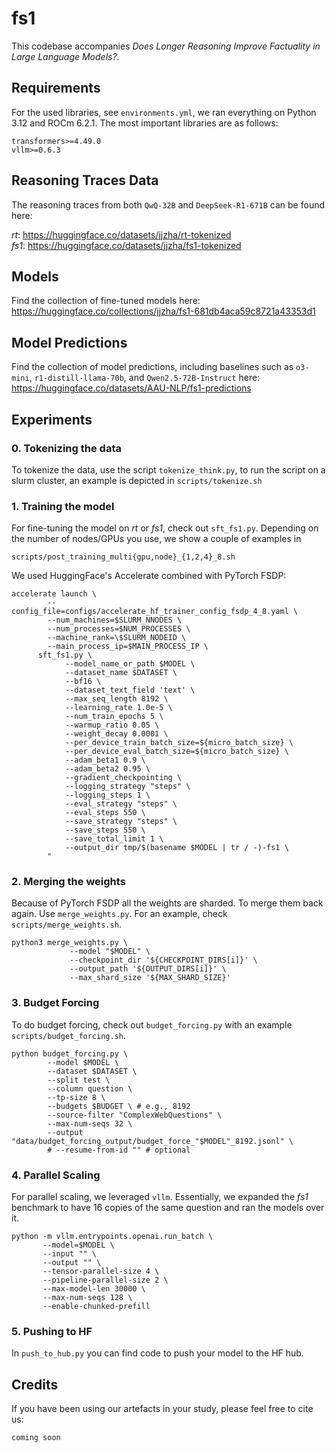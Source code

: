 # fs1

This codebase accompanies _Does Longer Reasoning Improve Factuality in
Large Language Models?_.


## Requirements

For the used libraries, see `environments.yml`, we ran everything on Python 3.12 and ROCm 6.2.1.
The most important libraries are as follows:

```
transformers>=4.49.0
vllm>=0.6.3
```

## Reasoning Traces Data

The reasoning traces from both `QwQ-32B` and `DeepSeek-R1-671B` can be found here:

*rt*: https://huggingface.co/datasets/jjzha/rt-tokenized \
*fs1*: https://huggingface.co/datasets/jjzha/fs1-tokenized

## Models

Find the collection of fine-tuned models here: https://huggingface.co/collections/jjzha/fs1-681db4aca59c8721a43353d1

## Model Predictions

Find the collection of model predictions, including baselines such as `o3-mini`, `r1-distill-llama-70b`, and `Qwen2.5-72B-Instruct` here: https://huggingface.co/datasets/AAU-NLP/fs1-predictions

## Experiments

### 0. Tokenizing the data

To tokenize the data, use the script `tokenize_think.py`, to run the script on a slurm cluster, an example is depicted in `scripts/tokenize.sh`

### 1. Training the model

For fine-tuning the model on _rt_ or _fs1_, check out `sft_fs1.py`.
Depending on the number of nodes/GPUs you use, we show a couple of examples in 

```scripts/post_training_multi{gpu,node}_{1,2,4}_8.sh```

We used HuggingFace's Accelerate combined with PyTorch FSDP:

```
accelerate launch \
        --config_file=configs/accelerate_hf_trainer_config_fsdp_4_8.yaml \
        --num_machines=$SLURM_NNODES \
        --num_processes=$NUM_PROCESSES \
        --machine_rank=\$SLURM_NODEID \
        --main_process_ip=$MAIN_PROCESS_IP \
      sft_fs1.py \
            --model_name_or_path $MODEL \
            --dataset_name $DATASET \
            --bf16 \
            --dataset_text_field 'text' \
            --max_seq_length 8192 \
            --learning_rate 1.0e-5 \
            --num_train_epochs 5 \
            --warmup_ratio 0.05 \
            --weight_decay 0.0001 \
            --per_device_train_batch_size=${micro_batch_size} \
            --per_device_eval_batch_size=${micro_batch_size} \
            --adam_beta1 0.9 \
            --adam_beta2 0.95 \
            --gradient_checkpointing \
            --logging_strategy "steps" \
            --logging_steps 1 \
            --eval_strategy "steps" \
            --eval_steps 550 \
            --save_strategy "steps" \
            --save_steps 550 \
            --save_total_limit 1 \
            --output_dir tmp/$(basename $MODEL | tr / -)-fs1 \
        "
```

### 2. Merging the weights

Because of PyTorch FSDP all the weights are sharded. To merge them back again. Use `merge_weights.py`. For an example, check `scripts/merge_weights.sh`.

```
python3 merge_weights.py \
             --model "$MODEL" \
             --checkpoint_dir '${CHECKPOINT_DIRS[i]}' \
             --output_path '${OUTPUT_DIRS[i]}' \
             --max_shard_size '${MAX_SHARD_SIZE}'
```

### 3. Budget Forcing

To do budget forcing, check out `budget_forcing.py` with an example `scripts/budget_forcing.sh`.

```
python budget_forcing.py \
        --model $MODEL \
        --dataset $DATASET \
        --split test \
        --column question \
        --tp-size 8 \
        --budgets $BUDGET \ # e.g., 8192
        --source-filter "ComplexWebQuestions" \
        --max-num-seqs 32 \
        --output "data/budget_forcing_output/budget_force_"$MODEL"_8192.jsonl" \
        # --resume-from-id "" # optional
```

### 4. Parallel Scaling

For parallel scaling, we leveraged `vllm`. Essentially, we expanded the _fs1_ benchmark to have 16 copies of the same question and ran the models over it.

```
python -m vllm.entrypoints.openai.run_batch \
       --model=$MODEL \
       --input "" \
       --output "" \
       --tensor-parallel-size 4 \
       --pipeline-parallel-size 2 \
       --max-model-len 30000 \
       --max-num-seqs 128 \
       --enable-chunked-prefill
```

### 5. Pushing to HF

In `push_to_hub.py` you can find code to push your model to the HF hub.

## Credits

If you have been using our artefacts in your study, please feel free to cite us:

```
coming soon
```
